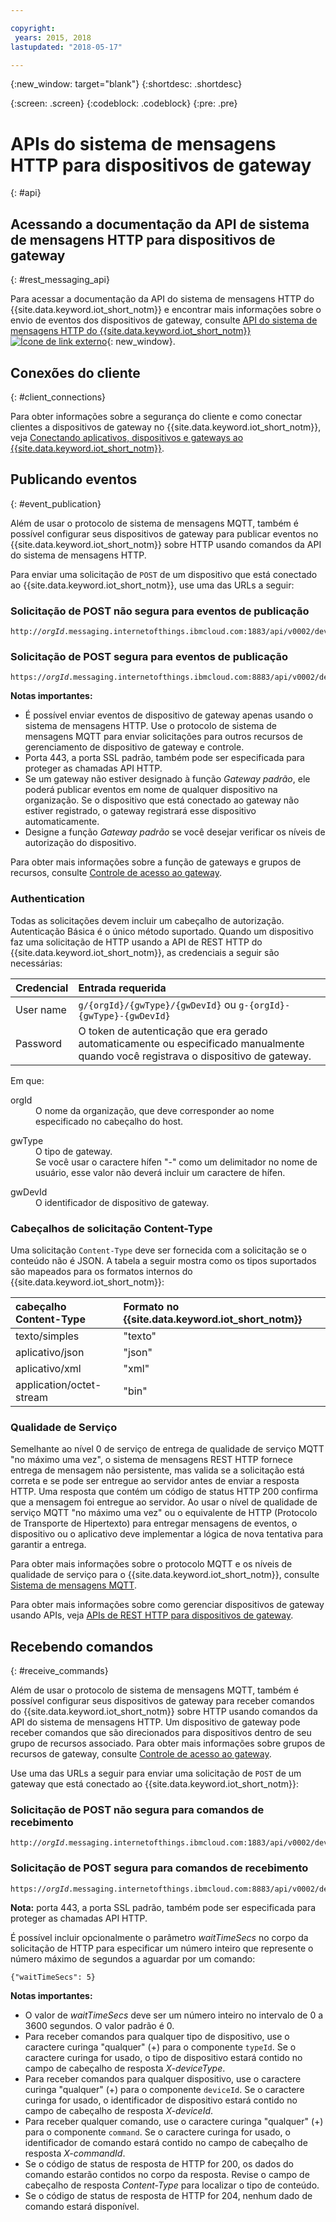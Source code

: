 ```yaml
---

copyright:
 years: 2015, 2018
lastupdated: "2018-05-17"

---
```


{:new_window: target="blank"}
{:shortdesc: .shortdesc}

{:screen: .screen}
{:codeblock: .codeblock}
{:pre: .pre}

# APIs do sistema de mensagens HTTP para dispositivos de gateway
{: #api}

## Acessando a documentação da API de sistema de mensagens HTTP para dispositivos de gateway
{: #rest_messaging_api}

Para acessar a documentação da API do sistema de mensagens HTTP do {{site.data.keyword.iot_short_notm}} e encontrar mais informações sobre o envio de eventos dos dispositivos de gateway, consulte [API do sistema de mensagens HTTP do {{site.data.keyword.iot_short_notm}} ![Ícone de link externo](../../../icons/launch-glyph.svg)](https://docs.internetofthings.ibmcloud.com/apis/swagger/v0002/http-messaging.html){: new_window}.


## Conexões do cliente
{: #client_connections}

Para obter informações sobre a segurança do cliente e como conectar clientes a dispositivos de gateway no {{site.data.keyword.iot_short_notm}}, veja [Conectando aplicativos, dispositivos e gateways ao {{site.data.keyword.iot_short_notm}}](../reference/security/connect_devices_apps_gw.html).


## Publicando eventos
{: #event_publication}

Além de usar o protocolo de sistema de mensagens MQTT, também é possível configurar seus dispositivos de gateway para publicar eventos no {{site.data.keyword.iot_short_notm}} sobre HTTP usando comandos da API do sistema de mensagens HTTP.

Para enviar uma solicitação de ``POST`` de um dispositivo que está conectado ao {{site.data.keyword.iot_short_notm}}, use uma das URLs a seguir:

### Solicitação de POST não segura para eventos de publicação

<pre class="pre"><code class="hljs">http://<var class="keyword varname">orgId</var>.messaging.internetofthings.ibmcloud.com:1883/api/v0002/device/types/<var class="keyword varname">typeId</var>/devices/<var class="keyword varname">deviceId</var>/events/<var class="keyword varname">eventId</var></code></pre>

### Solicitação de POST segura para eventos de publicação

<pre class="pre"><code class="hljs">https://<var class="keyword varname">orgId</var>.messaging.internetofthings.ibmcloud.com:8883/api/v0002/device/types/<var class="keyword varname">typeId</var>/devices/<var class="keyword varname">deviceId</var>/events/<var class="keyword varname">eventId</var></code></pre>

**Notas importantes:**
- É possível enviar eventos de dispositivo de gateway apenas usando o sistema de mensagens HTTP. Use o protocolo de sistema de mensagens MQTT para enviar solicitações para outros recursos de gerenciamento de dispositivo de gateway e controle.
- Porta 443, a porta SSL padrão, também pode ser especificada para proteger as chamadas API HTTP.
- Se um gateway não estiver designado à função *Gateway padrão*, ele poderá publicar eventos em nome de qualquer dispositivo na organização. Se o dispositivo que está conectado ao gateway não estiver registrado, o gateway registrará esse dispositivo automaticamente.
- Designe a função *Gateway padrão* se você desejar verificar os níveis de autorização do dispositivo.

Para obter mais informações sobre a função de gateways e grupos de recursos, consulte [Controle de acesso ao gateway](../gateways/gateway-access-control.html).

### Authentication

Todas as solicitações devem incluir um cabeçalho de autorização. Autenticação Básica é o único método suportado. Quando um dispositivo faz uma solicitação de HTTP usando a API de REST HTTP do {{site.data.keyword.iot_short_notm}}, as credenciais a seguir são necessárias:

|Credencial|Entrada requerida|
|:---|:---|
|User name| `g/{orgId}/{gwType}/{gwDevId}` ou `g-{orgId}-{gwType}-{gwDevId}`
|Password| O token de autenticação que era gerado automaticamente ou especificado manualmente quando você registrava o dispositivo de gateway.

Em que:

<dl>
<dt>orgId</dt>  
<dd>O nome da organização, que deve corresponder ao nome especificado no cabeçalho do host.</dd>

<p></p>
<dt>gwType</dt>  
<dd>O tipo de gateway. </dd>
<dd>Se você usar o caractere hífen "-" como um delimitador no nome de usuário, esse valor não deverá incluir um caractere de hífen. </dd>
<p></p>
<dt>gwDevId</dt>  
<dd>O identificador de dispositivo de gateway. </dd>
</dl>


### Cabeçalhos de solicitação Content-Type

Uma solicitação `Content-Type` deve ser fornecida com a solicitação se o conteúdo não é JSON. A tabela a seguir mostra como os tipos suportados são mapeados para os formatos internos do {{site.data.keyword.iot_short_notm}}:

|cabeçalho Content-Type|Formato no {{site.data.keyword.iot_short_notm}}|
|:---|:---|
|texto/simples|"texto"
|aplicativo/json| "json"
|aplicativo/xml | "xml"
|application/octet-stream|"bin"

### Qualidade de Serviço

Semelhante ao nível 0 de serviço de entrega de qualidade de serviço MQTT "no máximo uma vez", o sistema de mensagens REST HTTP fornece entrega de mensagem não persistente, mas valida se a solicitação está correta e se pode ser entregue ao servidor antes de enviar a resposta HTTP. Uma resposta que contém um código de status HTTP 200 confirma que a mensagem foi entregue ao servidor. Ao usar o nível de qualidade de serviço MQTT "no máximo uma vez" ou o equivalente de HTTP (Protocolo de Transporte de Hipertexto) para entregar mensagens de eventos, o dispositivo ou o aplicativo deve implementar a lógica de nova tentativa para garantir a entrega.

Para obter mais informações sobre o protocolo MQTT e os níveis de qualidade de serviço para o {{site.data.keyword.iot_short_notm}}, consulte [Sistema de mensagens MQTT](../reference/mqtt/index.html).

Para obter mais informações sobre como gerenciar dispositivos de gateway usando APIs, veja [APIs de REST HTTP para dispositivos de gateway](../gateways/gw_api.html).

## Recebendo comandos
{: #receive_commands}

Além de usar o protocolo de sistema de mensagens MQTT, também é possível configurar seus dispositivos de gateway para receber comandos do {{site.data.keyword.iot_short_notm}} sobre HTTP usando comandos da API do sistema de mensagens HTTP. Um dispositivo de gateway pode receber comandos que são direcionados para dispositivos dentro de seu grupo de recursos associado. Para obter mais informações sobre grupos de recursos de gateway, consulte [Controle de acesso ao gateway](../gateways/gateway-access-control.html).

Use uma das URLs a seguir para enviar uma solicitação de ``POST`` de um gateway que está conectado ao {{site.data.keyword.iot_short_notm}}:

### Solicitação de POST não segura para comandos de recebimento

<pre class="pre"><code class="hljs">http://<var class="keyword varname">orgId</var>.messaging.internetofthings.ibmcloud.com:1883/api/v0002/device/types/<var class="keyword varname">typeId</var>/devices/<var class="keyword varname">deviceId</var>/commands/<var class="keyword varname">command</var>/request</code></pre>

### Solicitação de POST segura para comandos de recebimento

<pre class="pre"><code class="hljs">https://<var class="keyword varname">orgId</var>.messaging.internetofthings.ibmcloud.com:8883/api/v0002/device/types/<var class="keyword varname">typeId</var>/devices/<var class="keyword varname">deviceId</var>/commands/<var class="keyword varname">command</var>/request</code></pre>

**Nota:** porta 443, a porta SSL padrão, também pode ser especificada para proteger as chamadas API HTTP.

É possível incluir opcionalmente o parâmetro *waitTimeSecs* no corpo da solicitação de HTTP para especificar um número inteiro que represente o número máximo de segundos a aguardar por um comando:
<pre class="pre"><code class="hljs">{"waitTimeSecs": 5} </code></pre>


**Notas importantes:**
- O valor de *waitTimeSecs* deve ser um número inteiro no intervalo de 0 a 3600 segundos. O valor
padrão é 0.
- Para receber comandos para qualquer tipo de dispositivo, use o caractere curinga "qualquer" (+) para o componente `typeId`. Se o caractere curinga for usado, o tipo de dispositivo estará contido no campo de cabeçalho de resposta *X-deviceType*.
- Para receber comandos para qualquer dispositivo, use o caractere curinga "qualquer" (+) para o componente `deviceId`. Se o caractere curinga for usado, o identificador de dispositivo estará contido no campo de cabeçalho de resposta *X-deviceId*.
- Para receber qualquer comando, use o caractere curinga "qualquer" (+) para o componente `command`. Se o caractere curinga for usado, o identificador de comando estará contido no campo de cabeçalho de resposta *X-commandId*.
- Se o código de status de resposta de HTTP for 200, os dados do comando estarão contidos no corpo da resposta. Revise o campo de cabeçalho de resposta *Content-Type* para localizar o tipo de conteúdo.
- Se o código de status de resposta de HTTP for 204, nenhum dado de comando estará disponível.
